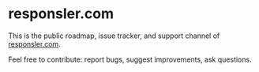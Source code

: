 # responsler.com

This is the public roadmap, issue tracker, and support channel of [responsler.com](https://www.responsler.com).

Feel free to contribute: report bugs, suggest improvements, ask questions.
